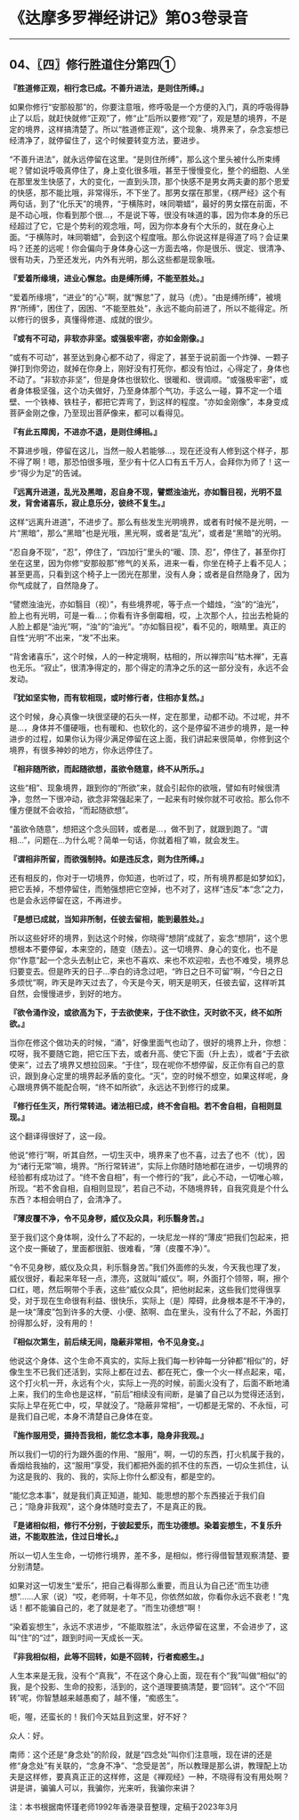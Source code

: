 # 《达摩多罗禅经讲记》第03卷录音

------

## 04、〖四〗修行胜道住分第四①

**『胜道修正观，相行念已成。不善升进法，是则住所缚。』**

如果你修行“安那般那”的，你要注意哦，修呼吸是一个方便的入门，真的呼吸得静止了以后，就赶快就修“正观”了，修“止”后所以要修“观”了，观是慧的境界，不是定的境界，这样搞清楚了。所以“胜道修正观”，这个现象、境界来了，杂念妄想已经清净了，就停留住了，这个时候要转变方法，要进步。

“不善升进法”，就永远停留在这里。“是则住所缚”，那么这个里头被什么所束缚呢？譬如说呼吸真停住了，身上变化很多哦，甚至于慢慢变化，整个的细胞、人坐在那里发生快感了，大的变化，一直到头顶，那个快感不是男女两夫妻的那个恩爱的快感，那不能比哦，非常得乐，不下坐了。那男女摆在那里，《楞严经》这个有两句话，到了“化乐天”的境界，“于横陈时，味同嚼蜡”，最好的男女摆在前面，不是不动心哦，你看到那个很…，不是说下等，很没有味道的事，因为你本身的乐已经超过了它，它是个势利的观念哦，呵，因为你本身有个大乐的，就在身心上面。“于横陈时，味同嚼蜡”，会到这个程度哦。那么你说这样是得道了吗？会证果吗？还差的远呢！你会偏向于身体身心这一方面去咯，你是很乐、很定、很清净、很有功夫，乃至还发光，内外有光明，那么这些都是现象哦。

**『爱着所缘境，进业心懈怠。由是缚所缚，不能至胜处。』**

“爱着所缘境”，“进业”的“心”啊，就“懈怠”了，就马（虎）。“由是缚所缚”，被境界“所缚”，困住了，因困、“不能至胜处”，永远不能向前进了，所以不能得定。所以修行的很多，真懂得修道、成就的很少。

**『或有不可动，非软亦非坚。或强极牢密，亦如金刚像。』**

“或有不可动”，甚至达到身心都不动了，得定了，甚至于说前面一个炸弹、一颗子弹打到你旁边，就掉在你身上，刚好没有打死你，都没有怕过，心得定了，身体也不动了。“非软亦非坚”，但是身体也很软化、很暖和、很调顺。“或强极牢密”，或者身体极坚强，这个功夫做好，乃至身体那个气功，手这么一碰，算不定一个墙壁、一个铁棒、铁柱子，都把它弄弯了，到这样的程度。“亦如金刚像”，本身变成菩萨金刚之像，乃至现出菩萨像来，都可以看得见。

**『有此五障阂，不进亦不退，是则住缚相。』**

不算进步哦，停留在这儿，当然一般人若能够…，现在还没有人修到这个样子，那不得了啊！嗯，那恐怕很多哦，至少有十亿人口有五千万人，会拜你为师了！这一步“得少为足”的告诫。

**『远离升进道，乱光及黑暗，忍自身不现，譬燃浊油光，亦如翳目视，光明不显发，背舍诸喜乐，寂止息乐分，彼终不复生。』**

这样“远离升进道”，不进步了。那么有些发生光明境界，或者有时候不是光明，一片“黑暗”，那么“黑暗”也是光哦，黑光啊，或者是“乱光”，或者是“黑暗”的光明。

“忍自身不现”，“忍”，停住了，“四加行”里头的“暖、顶、忍”，停住了，甚至你打坐在这里，因为你修“安那般那”修气的关系，进来一看，你坐在椅子上看不见人；甚至更高，只看到这个椅子上一团光在那里，没有人身；或者是自然隐身了，因为你气成就了，自然隐身了。

“譬燃浊油光，亦如翳目（视）”，有些境界呢，等于点一个蜡烛，“浊”的“油光”，脸上也有光明，可是一看…；你看有许多倒霉相，哎，上次那个人，拉出去枪毙的人脸上都是“油光”啊，“浊”的“油光”。“亦如翳目视”，看不见的，眼睛里。真正的自性“光明”不出来，“发”不出来。

“背舍诸喜乐”，这个时候，人的一种定境啊，枯相的，所以禅宗叫“枯木禅”，无喜也无乐。“寂止”，很清净得定的，那个得定的清净之乐的这一部分没有，永远不会发动。

**『犹如坚实物，而有软相现，或时修行者，住相亦复然。』**

这个时候，身心真像一块很坚硬的石头一样，定在那里，动都不动。不过呢，并不是…，身体并不僵硬哦，也有暖和、也软化的，这个是停留不进步的境界，是一种进步的过程，如果你认为得少满足停留在这上面，我们讲起来很简单，你修到这个境界，有很多神妙的地方，你永远停住了。

**『相非随所欲，而起随欲想，虽欲令随意，终不从所乐。』**

这些“相”、现象境界，跟到你的“所欲”来，就会引起你的欲哦，譬如有时候很清净，忽然一下很冲动，欲念非常强起来了，一起来有时候你就不可收拾。那么你不懂方便就不会收拾，“而起随欲想”。

“虽欲令随意”，想把这个念头回转，或者是…，做不到了，就跟到跑了。“谓相…”，问题在…为什么呢？简单一句话，你就着相了嘛，就会发生。

**『谓相非所留，而欲强制持。如是违反念，则为住所缚。』**

还有相反的，你对于一切境界，你知道，也听过了，哎，所有境界都是如梦如幻，把它丢掉，不想停留住，而勉强想把它空掉，也不对了，这样“违反”本“念”之力，也是会永远停留在这，不再进步。

**『是想已成就，当知非所制，任彼去留相，能到最胜处。』**

所以这些好坏的境界，到达这个时候，你晓得“想阴”成就了，妄念“想阴”，这个思想根本不要停留，本来空的，随变（随去）。这一切境界、身心的变化，也不是你“作意”起一个念头去制止它，来也不喜欢、来也不欢迎啦，去也不难受，境界总归要变去。但是昨天的日子…李白的诗念过吧，“昨日之日不可留”啊，“今日之日多烦忧”啊，昨天是昨天过去了，今天是今天，明天是明天，任彼去留，这样听其自然，会慢慢进步，到好的地方。

**『欲令涌作没，或欲高为下，于去欲使来，于住不欲住，灭时欲不灭，终不如所欲。』**

当你在修这个做功夫的时候，“涌”，好像里面气也动了，很好的境界上升，你想：哎呀，我不要随它跑，把它压下去，或者升高、使它下面（升上去），或者“于去欲使来”，过去了境界又想拉回来。“于住”，现在呢你不想停留，反正你有自己的意识，跟到身心定里的境界起矛盾的变化。“灭”，空的时候不想空，如果这样呢，身心跟境界俩不能配合啊，“终不如所欲”，永远达不到修行的成果。

**『修行任生灭，所行常转进。诸法相已成，终不舍自相。若不舍自相，自相则显现。』**

这个翻译得很好了，这一段。

他说“修行”啊，听其自然，一切生灭中，境界来了也不喜，过去了也不（忧），因为“诸行无常”嘛，境界。“所行常转进”，实际上你随时随地都在进步，一切境界的经验都有成功过了。“终不舍自相”，有一个修行的“我”，此心不动，一切唯心嘛，所现。“若不舍自相，自相则显现”，若自己不动，不随境界转，自我究竟是个什么东西？本相会明白了，会清净了。

**『薄皮覆不净，令不见身秽，威仪及众具，利乐翳身苦。』**

至于我们这个身体啊，没什么了不起的，一块尼龙一样的“薄皮”把我们包起来，把这个皮一撕破了，里面都很脏、很难看，“薄（皮覆不净）”。

“令不见身秽，威仪及众具，利乐翳身苦。”我们外面修的头发，今天我也理了发，威仪很好，看起来年轻一点，漂亮，这就叫“威仪”。啊，外面打个领带，啊，擦个口红，嗯，然后啊带个手表，这些“威仪众具”，把他树起来，这些我们觉得很享受，对于现在生命很有利益、很快乐，实际上（是）障碍，此身根本是不干净的，是一块“薄皮”包到许多的大便、小便、脓啊、血在里头，没有什么了不起，外面打扮得那么好，没有用的！

**『相似次第生，前后续无间，隐蔽非常相，令不见身变。』**

他说这个身体、这个生命不真实的，实际上我们每一秒钟每一分钟都“相似”的，好像生生不已我们还活到，实际上都在过去、都在死亡，像一个火一样点起来，喏，这个打火机一开，永远有个火，实际上一亮的时候，前面火没有了，后面不断地涌上来，我们的生命也是这样，“前后”相续没有间断，是骗了自己以为觉得还活到，实际上早在死亡中，哎，早就没了。“隐蔽非常相”，一切都是无常的、不永恒，可是我们自己呢，本身不清楚自己身体在变。

**『施作服用受，摄持吾我相，能忆念本事，隐身非我观。』**

所以我们一切的行为跟外面的作用、“服用”，啊，一切的东西，打火机属于我的，香烟给我抽的，这“服用”享受，我们都把外面的抓不住的东西，一切众生抓住，认为这是我的、我的、我的，实际上你什么都没有，都是空的。

“能忆念本事”，就是我们真正知道，能知、能思想的那个东西接近于我们自己；“隐身非我观”，这个身体随时变去了，不是真正的我。

**『是诸相似相，修行不分别，于彼起爱乐，而生功德想。染着妄想生，不复乐升进，不能取胜法，住过日增长。』**

所以一切人生生命，一切修行境界，差不多，是相似，修行得借智慧观察清楚、要分别清楚。

如果对这一切发生“爱乐”，把自己看得那么重要，而且认为自己还“而生功德想”……人家（说）“哎，老师啊，十年不见，你依然如故，你看你永远不衰老！”鬼话！都不能骗自己的，老了就是老了。“而生功德想”啊！

“染着妄想生”，永远不求进步，“不能取胜法”，永远停留在这里，不会进步了，这叫“住”的“过”，跟到时间一天成长一天。

**『非我相似相，此等不回转，如是不回转，行者痴惑生。』**

人生本来是无我，没有个“真我”，不在这个身心上面，现在有个“我”叫做“相似”的我，是个投影、生命的投影，活到的，这个道理要搞清楚，要“回转”。这个“不回转”呢，你智慧越来越愚痴了，越不懂，“痴惑生”。

呃，喔，还蛮长的！我们今天姑且到这里，好不好？

众人：好。

南师：这个还是“身念处”的阶段，就是“四念处”叫你们注意哦，现在讲的还是修“身念处”有关联的，“念身不净”、“念受是苦”，所以教理是那么讲，教理配上功夫是这样修，要真真正正的这样修，这是《禅观经》一种，不晓得有没有用处啊？讲是讲，骗骗人可以，我骗你，光来听，我骗你来讲？

注：本书根据南怀瑾老师1992年香港录音整理，定稿于2023年3月
